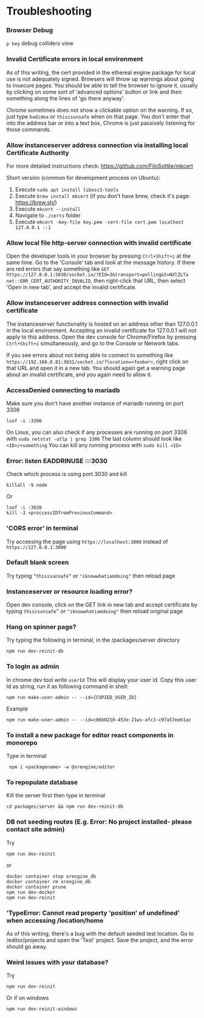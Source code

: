 # Troubleshooting

### Browser Debug

```p key``` debug colliders view

### Invalid Certificate errors in local environment

As of this writing, the cert provided in the ethereal engine package for local use
is not adequately signed. Browsers will throw up warnings about going to insecure pages.
You should be able to tell the browser to ignore it, usually by clicking on some sort
of 'advanced options' button or link and then something along the lines of 'go there anyway'.

Chrome sometimes does not show a clickable option on the warning. If so, just
type ```badidea``` or ```thisisunsafe``` when on that page. You don't enter that into the
address bar or into a text box, Chrome is just passively listening for those commands.

### Allow instanceserver address connection via installing local Certificate Authority
For more detailed instructions check: https://github.com/FiloSottile/mkcert

Short version (common for development process on Ubuntu):
1. Execute `sudo apt install libnss3-tools`
2. Execute `brew install mkcert` (if you don't have brew, check it's page: https://brew.sh/)
3. Execute `mkcert --install`
4. Navigate to `./certs` folder
5. Execute `mkcert -key-file key.pem -cert-file cert.pem localhost 127.0.0.1 ::1`

### Allow local file http-server connection with invalid certificate

Open the developer tools in your browser by pressing ```Ctrl+Shift+i``` at the 
same time. Go to the 'Console' tab and look at the message history. If there are 
red errors that say something like
```GET https://127.0.0.1:3030/socket.io/?EIO=3&transport=polling&t=NXlZLTa net::ERR_CERT_AUTHORITY_INVALID```,
then right-click that URL, then select 'Open in new tab', and accept the invalid certificate.

### Allow instanceserver address connection with invalid certificate

The instanceserver functionality is hosted on an address other than 127.0.0.1 in the local
environment. Accepting an invalid certificate for 127.0.0.1 will not apply to this address.
Open the dev console for Chrome/Firefox by pressing ```Ctrl+Shift+i``` simultaneously, and
go to the Console or Network tabs. 

If you see errors about not being able to connect to
something like ```https://192.168.0.81:3031/socket.io/?location=<foobar>```, right click on
that URL and open it in a new tab. You should again get a warning page about an invalid
certificate, and you again need to allow it.  

### AccessDenied connecting to mariadb
Make sure you don't have another instance of mariadb running on port 3306

```
lsof -i :3306
```

On Linux, you can also check if any processes are running on port 3306 with
```sudo netstat -utlp | grep 3306```
The last column should look like ```<ID>/<something```
You can kill any running process with ```sudo kill <ID>```

### Error: listen EADDRINUSE :::3030

Check which process is using port 3030 and kill
```
killall -9 node 
```

Or

```
lsof -i :3030
kill -3 <proccessIDfromPreviousCommand>
```

### 'CORS error' in terminal
Try accessing the page using ```https://localhost:3000``` 
instead of ```https://127.0.0.1:3000```

### Default blank screen

Try typing ```“thisisunsafe”``` or ```"iknowwhatiamdoing"``` then reload page

### Instanceserver or resource loading error?
Open dev console, click on the GET link in new tab and  accept certificate by 
typing ```thisisunsafe”``` or ```"iknowwhatiamdoing"``` then reload original page

### Hang on spinner page?
Try typing the following in terminal, in the /packages/server directory

    npm run dev-reinit-db

### To login as admin

In chrome dev tool write ```userId``` This will display your user id. Copy this 
user Id as string, run it as following command in shell:

    npm run make-user-admin -- --id={COPIED_USER_ID}

Example

    npm run make-user-admin -- --id=c06b0210-453e-21ws-afc3-c97a57eeb1ac

### To install a new package for editor react components in monorepo

Type in terminal

     npm i <packagename> -w @xrengine/editor

### To repopulate database

   Kill the server first then type in terminal 

    cd packages/server && npm run dev-reinit-db

### DB not seeding routes (E.g. Error: No project installed- please contact site admin)

Try

    npm run dev-reinit 
or
 
    docker container stop xrengine_db
    docker container rm xrengine_db
    docker container prune
    npm run dev-docker
    npm run dev-reinit

### 'TypeError: Cannot read property 'position' of undefined' when accessing /location/home
As of this writing, there's a bug with the default seeded test location.
Go to /editor/projects and open the 'Test' project. Save the project, and
the error should go away.

### Weird issues with your database?
Try
```
npm run dev-reinit
```
Or if on windows
```
npm run dev-reinit-windows
```
